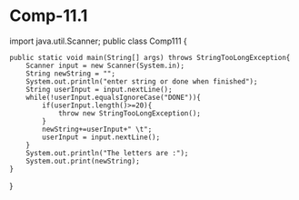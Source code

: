 # Comp-11.1

import java.util.Scanner;
public class Comp111 {

    public static void main(String[] args) throws StringTooLongException{
        Scanner input = new Scanner(System.in);
        String newString = "";
        System.out.println("enter string or done when finished");
        String userInput = input.nextLine();
        while(!userInput.equalsIgnoreCase("DONE")){
        	if(userInput.length()>=20){
        		throw new StringTooLongException();
        	}
        	newString+=userInput+" \t";
        	userInput = input.nextLine();
        }
        System.out.println("The letters are :");
        System.out.print(newString);
    }
}
